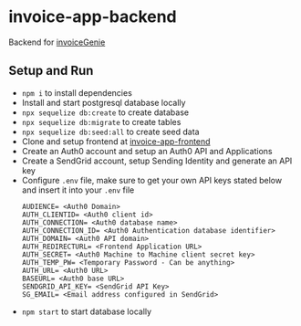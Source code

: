 # invoice-app-backend

Backend for [invoiceGenie](https://github.com/hWeitian/invoice-app-frontend)

## Setup and Run

- `npm i` to install dependencies
- Install and start postgresql database locally
- `npx sequelize db:create` to create database
- `npx sequelize db:migrate` to create tables
- `npx sequelize db:seed:all` to create seed data
- Clone and setup frontend at [invoice-app-frontend](https://github.com/hWeitian/invoice-app-frontend)
- Create an Auth0 account and setup an Auth0 API and Applications
- Create a SendGrid account, setup Sending Identity and generate an API key
- Configure `.env` file, make sure to get your own API keys stated below and insert it into your `.env` file
  ```
  AUDIENCE= <Auth0 Domain>
  AUTH_CLIENTID= <Auth0 client id>
  AUTH_CONNECTION= <Auth0 database name>
  AUTH_CONNECTION_ID= <Auth0 Authentication database identifier>
  AUTH_DOMAIN= <Auth0 API domain>
  AUTH_REDIRECTURL= <Frontend Application URL>
  AUTH_SECRET= <Auth0 Machine to Machine client secret key>
  AUTH_TEMP_PW= <Temporary Password - Can be anything>
  AUTH_URL= <Auth0 URL>
  BASEURL= <Auth0 base URL>
  SENDGRID_API_KEY= <SendGrid API Key>
  SG_EMAIL= <Email address configured in SendGrid>
  ```
- `npm start` to start database locally
